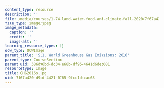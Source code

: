 ```yaml
---
content_type: resource
description: ''
file: /media/courses/1-74-land-water-food-and-climate-fall-2020/7f67a420d9cd442107659fcc1dacac63_GHG2016s.jpg
file_type: image/jpeg
image_metadata:
  caption: ''
  credit: ''
  image-alt: ''
learning_resource_types: []
ocw_type: OCWImage
parent_title: 'S11. World Greenhouse Gas Emissions: 2016'
parent_type: CourseSection
parent_uid: 386d96bd-dc34-e68b-df95-4641d6de2081
resourcetype: Image
title: GHG2016s.jpg
uid: 7f67a420-d9cd-4421-0765-9fcc1dacac63
---
```

